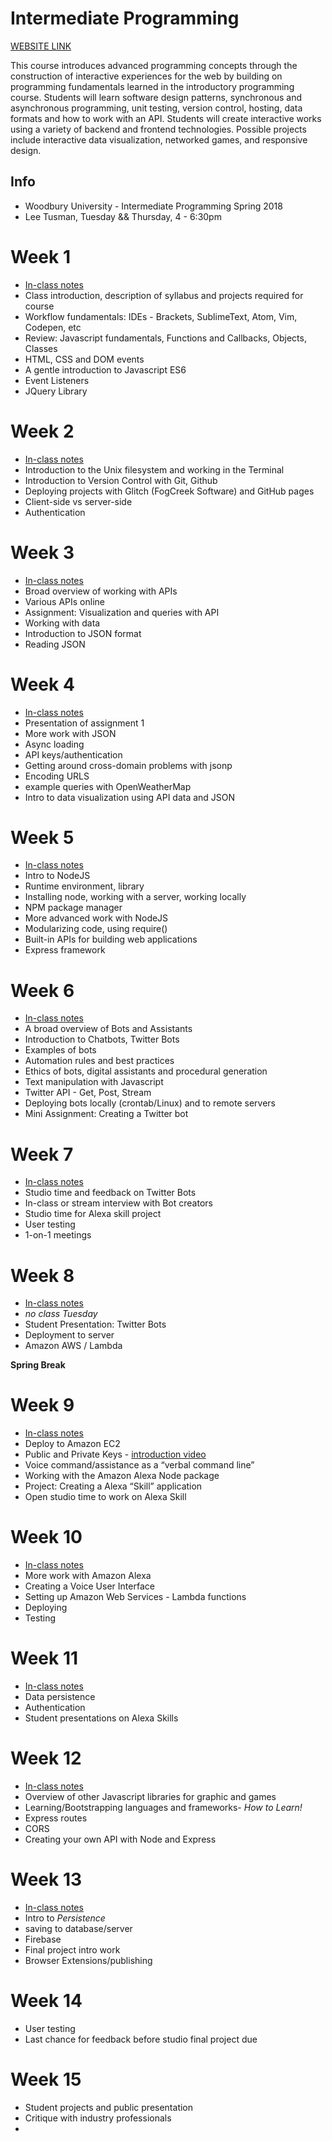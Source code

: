 # Intermediate Programming

[WEBSITE LINK](http://leetusman.com/intermediate-programming)

This course introduces advanced programming concepts through the construction of interactive experiences for the web by building on programming fundamentals learned in the introductory programming course. Students will learn software design patterns, synchronous and asynchronous programming, unit testing, version control, hosting, data formats and how to work with an API. Students will create interactive works using a variety of backend and frontend technologies. Possible projects include interactive data visualization, networked games, and responsive design.

## Info
- Woodbury University - Intermediate Programming Spring 2018
- Lee Tusman, Tuesday && Thursday, 4 - 6:30pm  

# Week 1
* [In-class notes](classes/week1.md)
* Class introduction, description of syllabus and projects required for course
* Workflow fundamentals: IDEs - Brackets, SublimeText, Atom, Vim, Codepen, etc
* Review: Javascript fundamentals, Functions and Callbacks, Objects, Classes
* HTML, CSS and DOM events
* A gentle introduction to Javascript ES6
* Event Listeners
* JQuery Library

# Week 2
* [In-class notes](classes/week2.md)
* Introduction to the Unix filesystem and working in the Terminal
* Introduction to Version Control with Git, Github
* Deploying projects with Glitch (FogCreek Software) and GitHub pages
* Client-side vs server-side
* Authentication

# Week 3
* [In-class notes](classes/week3.md)
* Broad overview of working with APIs
* Various APIs online
* Assignment: Visualization and queries with API
* Working with data
* Introduction to JSON format
* Reading JSON

# Week 4
* [In-class notes](classes/week4.md)
* Presentation of assignment 1
* More work with JSON
* Async loading
* API keys/authentication
* Getting around cross-domain problems with jsonp
* Encoding URLS
* example queries with OpenWeatherMap
* Intro to data visualization using API data and JSON

# Week 5
* [In-class notes](classes/week5.md)
* Intro to NodeJS
* Runtime environment, library
* Installing node, working with a server, working locally
* NPM package manager
* More advanced work with NodeJS
* Modularizing code, using require()
* Built-in APIs for building web applications
* Express framework

# Week 6
* [In-class notes](classes/week6.md)
* A broad overview of Bots and Assistants
* Introduction to Chatbots, Twitter Bots
* Examples of bots
* Automation rules and best practices
* Ethics of bots, digital assistants and procedural generation
* Text manipulation with Javascript
* Twitter API - Get, Post, Stream
* Deploying bots locally (crontab/Linux) and to remote servers
* Mini Assignment: Creating a Twitter bot

# Week 7
* [In-class notes](classes/week7.md)
* Studio time and feedback on Twitter Bots
* In-class or stream interview with Bot creators
* Studio time for Alexa skill project
* User testing
* 1-on-1 meetings

# Week 8
* [In-class notes](classes/week8.md)
* *no class Tuesday*
* Student Presentation: Twitter Bots
* Deployment to server
* Amazon AWS / Lambda

**Spring Break**

# Week 9
* [In-class notes](classes/week9.md)
* Deploy to Amazon EC2
* Public and Private Keys - [introduction video](https://www.youtube.com/watch?v=ZghMPWGXexs)
* Voice command/assistance as a “verbal command line”
* Working with the Amazon Alexa Node package
* Project: Creating a Alexa “Skill” application
* Open studio time to work on Alexa Skill

# Week 10
* [In-class notes](classes/week10.md)
* More work with Amazon Alexa
* Creating a Voice User Interface
* Setting up Amazon Web Services - Lambda functions
* Deploying
* Testing

# Week 11
* [In-class notes](classes/week11.md)
* Data persistence
* Authentication
* Student presentations on Alexa Skills

# Week 12
* [In-class notes](classes/week12.md)
* Overview of other Javascript libraries for graphic and games
* Learning/Bootstrapping languages and frameworks- *How to Learn!*
* Express routes
* CORS
* Creating your own API with Node and Express

# Week 13
* [In-class notes](classes/week13.md)
* Intro to *Persistence*
* saving to database/server
* Firebase
* Final project intro work
* Browser Extensions/publishing

# Week 14
* User testing
* Last chance for feedback before studio final project due

# Week 15
* Student projects and public presentation
* Critique with industry professionals
*
